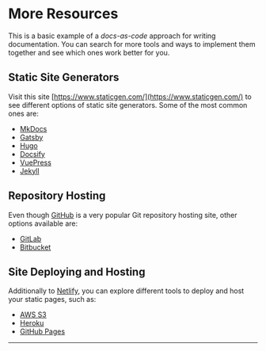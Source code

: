 # More Resources

This is a basic example of a _docs-as-code_ approach for writing documentation. You can search for more tools and ways to implement them together and see which ones work better for you.

## Static Site Generators

Visit this site [https://www.staticgen.com/](https://www.staticgen.com/) to see different options of static site generators. Some of the most common ones are:

- [MkDocs](https://www.mkdocs.org/)
- [Gatsby](https://www.gatsbyjs.org/)
- [Hugo](https://gohugo.io/)
- [Docsify](https://docsify.js.org/)
- [VuePress](https://vuepress.vuejs.org/)
- [Jekyll](https://jekyllrb.com/)

## Repository Hosting

Even though [GitHub](https://github.com/) is a very popular Git repository hosting site, other options available are:

- [GitLab](https://gitlab.com/)
- [Bitbucket](https://bitbucket.org/product)

## Site Deploying and Hosting

Additionally to [Netlify](https://www.netlify.com/), you can explore different tools to deploy and host your static pages, such as:

- [AWS S3](https://docs.aws.amazon.com/AmazonS3/latest/user-guide/static-website-hosting.html)
- [Heroku](https://www.heroku.com/)
- [GitHub Pages](https://pages.github.com/)

---
